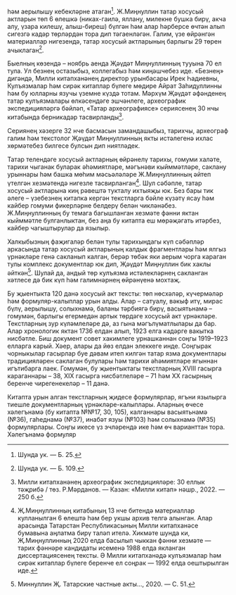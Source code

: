 һәм аерылышу кебекләрне атаган[^2]. Ж.Миңнуллин татар хосусый актларын төп 6 өлешкә (никах-гаилә, яллану, милекне бушка бирү, акча алу, үзара килешү, алыш-биреш) бүлгән һәм алар һәрберсе өчтән алып сигезгә кадәр төрләрдән тора дип тәгаенләгән. Галим, үзе өйрәнгән материаллар нигезендә, татар хосусый актларының барлыгы 29 төрен ачыклаган[^3].

Быелның көзендә – ноябрь аенда Җәүдәт Миңнуллинның тууына 70 ел тула. Ул безнең остазыбыз, коллегабыз һәм киңәшчебез иде. «Безнең» дигәндә, Милли китапханәнең директор урынбасары Ирек Һадиевны, Кулъязмалар һәм сирәк китаплар бүлеге мөдире Айрат Заһидуллинны һәм бу юлларны язучы үземне күздә тотам. Мәрхүм Җәүдәт әфәнденең татар кулъязмалары өлкәсендәге эшчәнлеге, археографик экспедицияләргә бәйләп, «Татар археографиясе» сериясенең 30 нчы китабында берникадәр тасвирланды[^4].

Сериянең хәзерге 32 нче басмасын замандашыбыз, тарихчы, археограф галим һәм текстолог Җәүдәт Миңнуллинның якты истәлегенә ихлас хөрмәтебез билгесе булсын дип ниятләдек.

Татар телендәге хосусый актларның өйрәнелү тарихы, гомуми халәте, тарихи чыганак буларак әһәмиятләре, мәгънәви кыйммәтләре, саклану урыннары һәм башка мөһим мәсьәләләре Ж.Миңнуллинның әйтеп үтелгән хезмәтендә нигезле тасвирланган[^5]. Шул сәбәпле, татар хосусый актларына киң рәвештә тукталу ихтыяҗы юк. Без бары тик әлеге – үзебезнең китапка кергән текстларга бәйле күзәтү ясау һәм кайбер гомуми фикерләрне белдерү белән чикләнәбез. Ж.Миңнуллинның бу темага багышланган хезмәте фәнни яктан кыйммәтле булганлыктан, без аңа бу китапта еш мөрәҗәгать итәрбез, кайбер чагыштырулар да язылыр.

[^2]: Шунда ук. — Б. 25.
[^3]: Шунда ук. — Б. 109.
[^4]: Милли китапханәнең археографик экспедицияләре: 30 еллык тәҗрибә / төз. Р.Мәрданов. — Казан: «Милли китап» нәшр., 2022. — 250 б.
[^5]: Җ.Миңнуллинның китабының 13 нче битендә материаллар кулланылган 6 өлештә һәм бер укшы архив телгә алынган. Алар арасында Татарстан Республикасының Милли китапханәсе бумавына аңлатма бирү таләп ителә. Хикмәте шунда ки, Җ.Миңнуллинның 2020 елда басылып чыккан фәнни хезмәте — тарих фәннәре кандидаты исеменә 1988 елда якланган диссертациясенең тексты. Ә Милли китапханәдә кулъязмалар һәм сирәк китаплар бүлеге беренче ел соңрак — 1992 елда оештырылган иде.

Халкыбызның фаҗигаләр белән тулы тарихындагы күп сәбәпләр аркасында татар хосусый актларының калдык фрагментлары һәм ялгыз үрнәкләре генә сакланып калган, берәр төбәк яки аерым чорга караган тулы комплекс документлар юк дип, Җәүдәт Миңнуллин бик хаклы әйткән[^6]. Шулай да, андый төр кулъязма истәлекләрнең сакланган хәтлесе дә бик күп һәм галимнәрнең өйрәнүенә мохтаҗ.

Бу җыентыкта 120 данә хосусый акт тексты: төп нөсхәләр, күчермәләр һәм формуляр-калыплар урын алды. Алар – сатуалу, вәкыф итү, мирас бүлү, аерылышу, солыхнамә, баланы тәрбиягә бирү, васыятьнамә – гомумән, барлыгы егермедән артык төрдәге хосусый акт үрнәкләре. Текстларның зур күләмлеләре дә, аз гына мәгълүматлылары да бар. Алар хронологик яктан 1736 елдан алып, 1923 елга кадәрге вакытка нисбәтле. Биш документ совет хакимлеге урнашканнан соңгы 1919–1923 елларга карый. Хәер, алары да йөз елдан элеккеге инде. Соңгырак чорныкылар гасырлар буе дәвам итеп килгән татар язма документлары традицияләрен саклаган булулары һәм тарихи әһәмиятләре ягыннан игътибарга лаек. Гомумән, бу җыентыктагы текстларның XVIII гасырга караганнары – 38, ХІХ гасырга нисбәтлеләре – 71 һәм ХХ гасырның беренче чирегенекеләр – 11 данә.

Китапта урын алган текстларның җидесе формулярлар, ягъни язылырга тиешле документларның үрнәкләре-калыплары. Аларның өчесе хәлегънамә (бу китапта №№17, 30, 105), калганнары васыятьнамә (№36), гаһеднамә (№37), инабәт язуы (№103) һәм солыхнамә (№35) формулярлары. Соңгы икесе үз эчләрендә ике һәм өч варианттан тора. Хәлегънамә формуляр

[^6]: Миннуллин Җ. Татарские частные акты..., 2020. — С. 51.